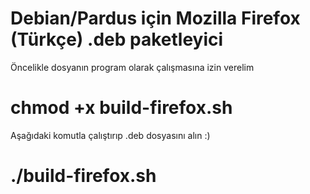# Debian/Pardus için Mozilla Firefox (Türkçe) .deb paketleyici

Öncelikle dosyanın program olarak çalışmasına izin verelim
# chmod +x build-firefox.sh 

Aşağıdaki komutla çalıştırıp .deb dosyasını alın :)
# ./build-firefox.sh 

